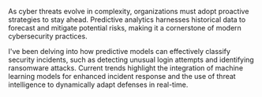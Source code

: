 As cyber threats evolve in complexity, organizations must adopt proactive strategies to stay ahead. Predictive analytics harnesses historical data to forecast and mitigate potential risks, making it a cornerstone of modern cybersecurity practices.

I've been delving into how predictive models can effectively classify security incidents, such as detecting unusual login attempts and identifying ransomware attacks. Current trends highlight the integration of machine learning models for enhanced incident response and the use of threat intelligence to dynamically adapt defenses in real-time. 
